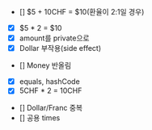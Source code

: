 - [] $5 + 10CHF = $10(환율이 2:1일 경우)
- [x] $5 * 2 = $10
- [x] amount를 private으로
- [x] Dollar 부작용(side effect)
- [] Money 반올림
- [x] equals, hashCode
- [x] 5CHF * 2 = 10CHF
- [] Dollar/Franc 중복
- [] 공용 times